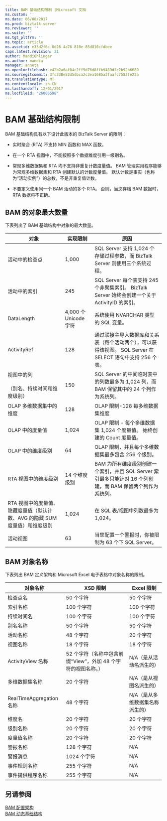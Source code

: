 ```yaml
---
title: BAM 基础结构限制 |Microsoft 文档
ms.custom: ''
ms.date: 06/08/2017
ms.prod: biztalk-server
ms.reviewer: ''
ms.suite: ''
ms.tgt_pltfrm: ''
ms.topic: article
ms.assetid: e33d2f6c-8d26-4a76-810e-85d810cfdbee
caps.latest.revision: 21
author: MandiOhlinger
ms.author: mandia
manager: anneta
ms.openlocfilehash: e42b2a6af04c2ff5d76d8ffb9489dfc2b92b6689
ms.sourcegitcommit: 3fc338e52d5dbca2c3ea1685a2faafc7582fe23a
ms.translationtype: MT
ms.contentlocale: zh-CN
ms.lasthandoff: 12/01/2017
ms.locfileid: "26005598"
---
```

# <a name="bam-infrastructure-limitations"></a>BAM 基础结构限制
BAM 基础结构具有以下设计此版本的 BizTalk Server 的限制：  
  
-   实时聚合 (RTA) 不支持 MIN 函数和 MAX 函数。  
  
-   在一个 RTA 视图中，不能按照多个数据维度引用一级别名。  
  
-   常规多维数据集和 RTA 均不支持非重复计数度量值。 BAM 管理实用程序能够为常规多维数据集和 RTA 创建默认的计数度量值。 默认计数是事实（也称为“活动实例”）的总数，不是非重复值计数。  
  
-   不要定义使用同一个 BAM 活动的多个 RTA。 否则，当您存档 BAM 数据时，RTA 数据将不正确。  
  
## <a name="bam-maximum-number-of-objects"></a>BAM 的对象最大数量  
 下表列出了 BAM 基础结构中对象的最大数量。  
  
|对象|实现限制|原因|  
|------------|--------------------------|------------|  
|活动中的检查点|1,000|SQL Server 支持 1,024 个存储过程参数，而 BizTalk Server 则使用三个系统过程。|  
|活动中的索引|245|SQL Server 每个表支持 245 个非聚集索引。 BizTalk Server 始终会创建一个关于 ActivityID 的索引。|  
|DataLength|4,000 个 Unicode 字符|系统使用 NVARCHAR 类型的 SQL 变量。|  
|ActivityRef|128|通过联接主导入数据库和关系表（每个活动两个），可以获得该视图。 SQL Server 在 SELECT 语句中支持 256 个表。|  
|视图中的列<br /><br /> （别名、持续时间和维度级别）|150|SQL Server 的中间临时表中的列数最多为 1,024 列，而 BAM 保留其中的 24 个列作为系统列。|  
|OLAP 多维数据集中的维度|128|OLAP 限制-128 每多维数据集维度|  
|OLAP 中的度量值|1,024|OLAP 限制 - 每个多维数据集 1,024 个度量值。 始终创建的 Count 度量值。|  
|OLAP 中的维度级别|64|OLAP 限制，并且每个多维数据集最多包含 256 个级别。|  
|RTA 视图中的维度级别|14 个维度级别|BAM 为所有维度级别创建一个索引，并且 SQL Server 索引最多只能针对 16 个列创建，而 BAM 保留两个列作为系统列。|  
|RTA 视图中的度量值、隐藏度量值（默认计数、AVG 的隐藏 SUM 度量值）和维度级别|1,024|在 SQL 表/视图中列数最多为 1,024。|  
|活动视图|63|当您配置一个警报时，你被限制为 63 个下 SQL Server。|  
  
## <a name="bam-object-names"></a>BAM 对象名称  
 下表列出 BAM 定义架构和 Microsoft Excel 电子表格中对象名称的限制。  
  
|对象名称|XSD 限制|Excel 限制|  
|------------------|--------------------|----------------------|  
|检查点名|50 个字符|50 个字符|  
|索引名称|100 个字符|100 个字符|  
|持续时间名|100 个字符|100 个字符|  
|别名名称|50 个字符|50 个字符|  
|活动名称|48 个字符|20 个字符|  
|视图名称|18 个字符|18 个字符|  
|ActivityView 名称|52 个字符（名称中包含前缀“View”，外加 48 个字符的视图名称。）|N/A（是从活动名派生的）|  
|多维数据集名称|20 个字符|N/A（是从视图名派生的）|  
|RealTimeAggregation 名称|48 个字符|N/A（是从多维数据集名称派生的）|  
|维度名|20 个字符|20 个字符|  
|级别名称|20 个字符|20 个字符|  
|度量值名称|20 个字符|20 个字符|  
|警报名称|128 个字符|N/A|  
|警报消息|1024 个字符|N/A|  
|事件规则名称|255 个字符|N/A|  
|事件提供程序名称|255 个字符|N/A|  
  
## <a name="see-also"></a>另请参阅  
 [BAM 配置架构](../core/bam-configuration-schema.md)   
 [BAM 动态基础结构](../core/bam-dynamic-infrastructure.md)